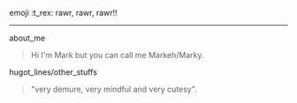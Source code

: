 emoji :t_rex: rawr, rawr, rawr!!
***
about_me
>  Hi I'm Mark but you can call me Markeh/Marky.

hugot_lines/other_stuffs
> "very demure, very mindful and very cutesy".
